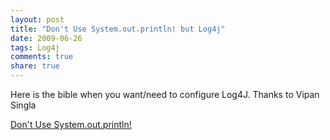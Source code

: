 ```yaml
---
layout: post
title: "Don't Use System.out.println! but Log4j"
date: 2009-06-26
tags: Log4j
comments: true
share: true
---
```


Here is the bible when you want/need to configure Log4J. Thanks to Vipan Singla

<a href="http://www.vipan.com/htdocs/log4jhelp.html">Don't Use System.out.println!</a>
